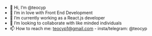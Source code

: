 - 👋 Hi, I’m @teocyp
- 👀 I’m in love with Front End Development
- 🌱 I’m currently working as a React.js developer
- 💞️ I’m looking to collaborate with like minded individuals
- 📫 How to reach me: teocyp1@gmail.com - insta/telegram: @teocyp

<!---
teocyp/teocyp is a ✨ special ✨ repository because its `README.md` (this file) appears on your GitHub profile.
You can click the Preview link to take a look at your changes.
--->
